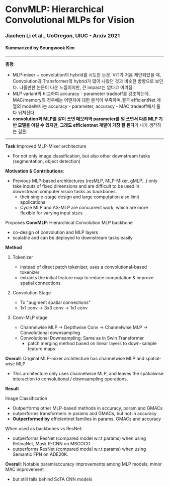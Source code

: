 # ConvMLP: Hierarchical Convolutional MLPs for Vision
### Jiachen Li et al., UoOregon, UIUC - Arxiv 2021
#### Summarized by Seungwook Kim
---

**총평**:
* MLP-mixer + convolution의 hybrid를 시도한 논문. ViT가 처음 제안되었을 때, Convolution과 Transformer의 hybrid가 많이 나왔던 것과 비슷한 방향으로 보인다. 나올만한 논문이 나온 느낌이지만, 큰 impact는 없다고 여겨짐.
* MLP variant와 비교하여 accuracy - parameter tradeoff를 강조하는데, MAC/memory의 경우에는 어떤지에 대한 분석이 부족하며,결국 efficientNet 계열의 model보다는 accuracy - parameter, accuracy - MAC tradeoff에서 둘 다 뒤쳐진다. 
* **convolution과 MLP를 같이 쓰면 메모리와 parameter를 덜 쓰면서 다른 MLP 기반 모델을 이길 수 있지만, 그래도 efficientnet 계열이 가장 잘 된다**가 내가 생각하는 결론.
---


**Task**:Improved MLP-Mixer architecture
* For not only image classification, but also other downstream tasks (segmentation, object detection)

**Motivation & Contributions**:
* Previous MLP-based architectures (resMLP, MLP-Mixer, gMLP...) only take inputs of fixed dimensions and are difficult to be used in downstream computer vision tasks as backbones. 
  * their single-stage design and large computation also limit applications
  * Cycle MLP and AS-MLP are concurrent work, which are more flexible for varying input sizes

Proposes **ConvMLP**: Hierarchical Convolution MLP backbone
* co-design of convolution and MLP layers
* scalable and can be deployed to downstream tasks easily

**Method**

1. Tokenizer
    * instead of direct patch tokenizer, uses a convolutional-based tokenizer
    * extracts the initial feature map to reduce computation & improve spatial connections

2. Convolution Stage
   * To "augment spatial connections"
   * 1x1 conv -> 3x3 conv -> 1x1 conv

3. Conv-MLP stage
   * Channelwise MLP -> Depthwise Conv -> Channelwise MLP -> Convolutional downsampling
   * Convolutional Downsampling: Same as in Swin Transformer
     * patch merging method based on linear layers to down-sample feature maps

**Overall**: Original MLP-mixer architecture has channelwise MLP and spatial-wise MLP
* This architecture only uses channelwise MLP, and leaves the spatialwise interaction to convolutional / downsampling operations.

**Result**

Image Classification
* Outperforms other MLP-based methods in accuracy, param and GMACs
* outperforms transformers in params and GMACs, but not in accuracy
* **Outperformed by** efficientnet families in params, GMACs and accuracy

When used as backbones vs ResNet:
* outperforms ResNet (compared model w.r.t params) when using RetinaNet, Mask R-CNN on MSCOCO
* outperforms ResNet (compared model w.r.t params) when using Semantic FPN on ADE20K.

**Overall**: Notable param/accuracy improvements among MLP models, minor MAC improvement
* but still falls behind SoTA CNN models
